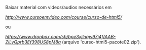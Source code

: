 Baixar material com videos/audios necessários em

<i>http://www.cursoemvideo.com/course/curso-de-html5/</i> 

ou 

<i>https://www.dropbox.com/sh/bpe3xjlnqw97j4f/AAB-ZiLvQprb3Ef398US8pM8a</i> (arquivo 'curso-html5-pacote02.zip').
